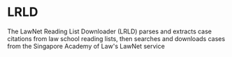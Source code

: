 # LRLD
The LawNet Reading List Downloader (LRLD) parses and extracts case citations from law school reading lists, then searches and downloads cases from the Singapore Academy of Law's LawNet service 
